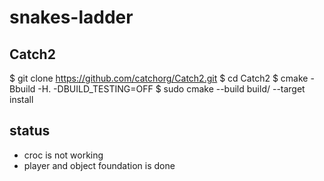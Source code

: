 # snakes-ladder

## Catch2 

$ git clone https://github.com/catchorg/Catch2.git
$ cd Catch2
$ cmake -Bbuild -H. -DBUILD_TESTING=OFF
$ sudo cmake --build build/ --target install 

## status 
- croc is not working 
- player and object foundation is done 
